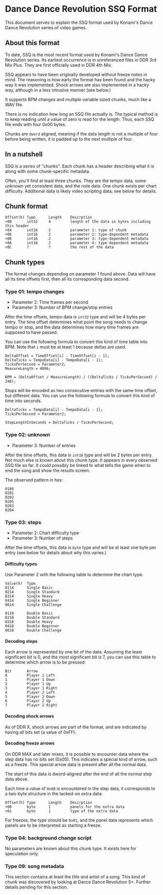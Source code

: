 # Dance Dance Revolution SSQ Format

This document serves to explain the SSQ format used by Konami's Dance Dance
Revolution series of video games.

## About this format

To date, SSQ is the most recent format used by Konami's Dance Dance Revolution
series. Its earliest occurrence is in unreferenced files in DDR 3rd Mix Plus.
They are first officially used in DDR 4th Mix.

SSQ appears to have been originally developed without freeze notes in mind.
The reasoning is how early the format has been found and the hacky way it
was implemented. Shock arrows are also implemented in a hacky way, although
in a less intrusive manner (see below.)

It supports BPM changes and multiple variable sized chunks, much like a WAV
file.

There is no indication how long an SSQ file actually is. The typical method is
to keep reading until a value of zero is read for the length. Thus, each
SSQ file ends with four 0x00 bytes.

Chunks are `dword` aligned, meaning if the data length is not a multiple of
four before being written, it is padded up to the next multiple of four.

## In a nutshell

SSQ is a series of "chunks". Each chunk has a header describing what it is
along with some chunk-specific metadata.

Often, you'll find at least three chunks. They are the tempo data, some
unknown yet consistent data, and the note data. One chunk exists per chart
difficulty. Additional data is likely video scripting data; see below for
details.

## Chunk format

```
Offset(h) Type      Length    Descrption
+00       int32     4         length of the data in bytes including this header
+04       int16     2         parameter 1: type of chunk
+06       int16     2         parameter 2: type-dependent metadata
+08       int16     2         parameter 3: type-dependent metadata
+0A       int16     2         parameter 4: type-dependent metadata
+0C       ?         ?         the rest of the data
```

## Chunk types

The format changes depending on parameter 1 found above. Data will have all its
time offsets first, then all its corresponding data second.

### Type 01: tempo changes

- Parameter 2: Time frames per second
- Parameter 3: Number of BPM change/stop entries

After the time offsets, tempo data is `int32` type and will be 4 bytes per
entry. The time offset determines what point the song needs to change tempo
or stop, and the data determines how many time frames are supposed to have
passed.

You can use the following formula to convert this kind of time table into BPM.
Note that `i` must be at least 1 because deltas are used.

```
DeltaOffset = TimeOffset[i] - TimeOffset[i - 1];
DeltaTicks = TempoData[i] - TempoData[i - 1];
TicksPerSecond = Parameter2;
MeasureLength = 4096;

BPM = (DeltaOffset / MeasureLength) / ((DeltaTicks / TicksPerSecond) / 240);
```

Stops will be encoded as two consecutive entries with the same time offset, but
different data. You can use the following formula to convert this kind of
time into seconds.

```
DeltaTicks = TempoData[i] - TempoData[i - 1];
TicksPerSecond = Parameter2;

StopLengthInSeconds = DeltaTicks / TicksPerSecond;
```

### Type 02: unknown

- Parameter 3: Number of entries

After the time offsets, this data is `int16` type and will be 2 bytes per
entry. Not much else is known about this chunk type. It appears in every
observed SSQ file so far. It could possibly be linked to what tells the game
when to end the song and show the results screen.

The observed pattern in hex:
```
0104
0201
0202
0205
0203
0204
```

### Type 03: steps

- Parameter 2: Chart difficulty type
- Parameter 3: Number of steps

After the time offsets, this data is `byte` type and will be at least one byte
per entry (see below for details about why this varies.)

#### Difficulty types

Use Parameter 2 with the following table to determine the chart type.

```
Value(h)  Type
0114      Single Basic
0214      Single Standard
0314      Single Heavy
0414      Single Beginner
0614      Single Challenge

0118      Double Basic
0218      Double Standard
0318      Double Heavy
0418      Double Beginner
0618      Double Challenge
```

#### Decoding steps

Each arrow is represented by one bit of the data. Assuming the least
significant bit is 0, and the most significant bit is 7, you can use this table
to determine which arrow is to be pressed:

```
Bit       Arrow
0         Player 1 Left
1         Player 1 Down
2         Player 1 Up
3         Player 1 Right
4         Player 2 Left
5         Player 2 Down
6         Player 2 Up
7         Player 2 Right
```

#### Decoding shock arrows

As of DDR X, shock arrows are part of the format, and are indicated
by having all bits set (a value of 0xFF).

#### Decoding freeze arrows

On DDR MAX and later mixes, it is possible to encounter data where the step
data has no bits set (0x00). This indicates a special kind of arrow, such as
a freeze. This special arrow data is present after all the normal data.

The start of this data is dword-aligned after the end of all the normal
step data above.

Each time a value of `0x00` is encountered in the step data, it corresponds
to a two-byte structure in the tacked-on extra data:

```
Offset(h) Type      Length    Descrption
+00       byte      1         panels for the extra data
+01       byte      1         type of the extra data
```

For freezes, the type should be `0x01`, and the panel data represents which
panels are to be interpreted as starting a freeze.

### Type 04: background change script

No parameters are known about this chunk type. It exists here for speculation
only.

### Type 09: song metadata

This section contains at least the title and artist of a song. This kind of chunk was discovered by looking at Dance Dance Revolution S+. Further details pending for this section.
